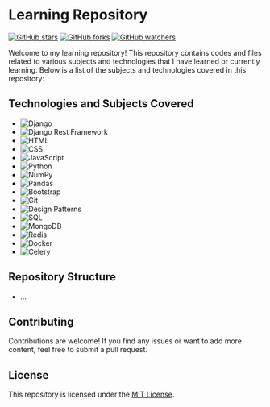 # Learning Repository

[![GitHub stars](https://img.shields.io/github/stars/your-username/your-repository.svg?style=social)](https://github.com/your-username/your-repository/stargazers)
[![GitHub forks](https://img.shields.io/github/forks/your-username/your-repository.svg?style=social)](https://github.com/your-username/your-repository/network/members)
[![GitHub watchers](https://img.shields.io/github/watchers/your-username/your-repository.svg?style=social)](https://github.com/your-username/your-repository/watchers)

Welcome to my learning repository! This repository contains codes and files related to various subjects and technologies that I have learned or currently learning. Below is a list of the subjects and technologies covered in this repository:


## Technologies and Subjects Covered

- ![Django](https://img.shields.io/badge/-Django-092E20?logo=django&logoColor=white&style=for-the-badge)
- ![Django Rest Framework](https://img.shields.io/badge/-Django%20Rest%20Framework-092E20?logo=django&logoColor=white&style=for-the-badge)
- ![HTML](https://img.shields.io/badge/-HTML-E34F26?logo=html5&logoColor=white&style=for-the-badge)
- ![CSS](https://img.shields.io/badge/-CSS-1572B6?logo=css3&logoColor=white&style=for-the-badge)
- ![JavaScript](https://img.shields.io/badge/-JavaScript-F7DF1E?logo=javascript&logoColor=black&style=for-the-badge)
- ![Python](https://img.shields.io/badge/-Python-3776AB?logo=python&logoColor=white&style=for-the-badge)
- ![NumPy](https://img.shields.io/badge/-NumPy-013243?logo=numpy&logoColor=white&style=for-the-badge)
- ![Pandas](https://img.shields.io/badge/-Pandas-150458?logo=pandas&logoColor=white&style=for-the-badge)
- ![Bootstrap](https://img.shields.io/badge/-Bootstrap-7952B3?logo=bootstrap&logoColor=white&style=for-the-badge)
- ![Git](https://img.shields.io/badge/-Git-F05032?logo=git&logoColor=white&style=for-the-badge)
- ![Design Patterns](https://img.shields.io/badge/-Design%20Patterns-FFD700?logoColor=black&style=for-the-badge)
- ![SQL](https://img.shields.io/badge/-SQL-4479A1?logo=mysql&logoColor=white&style=for-the-badge)
- ![MongoDB](https://img.shields.io/badge/-MongoDB-47A248?logo=mongodb&logoColor=white&style=for-the-badge)
- ![Redis](https://img.shields.io/badge/-Redis-DC382D?logo=redis&logoColor=white&style=for-the-badge)
- ![Docker](https://img.shields.io/badge/-Docker-2496ED?logo=docker&logoColor=white&style=for-the-badge)
- ![Celery](https://img.shields.io/badge/-Celery-37814A?logo=celery&logoColor=white&style=for-the-badge)

## Repository Structure

- ...

## Contributing

Contributions are welcome! If you find any issues or want to add more content, feel free to submit a pull request.

## License

This repository is licensed under the [MIT License](LICENSE).

